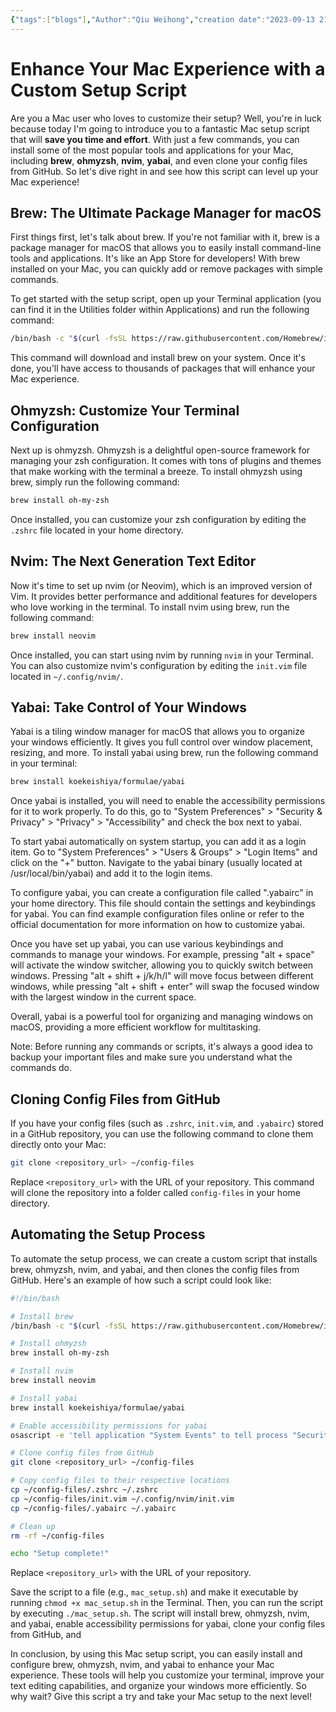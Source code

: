 ```yaml
---
{"tags":["blogs"],"Author":"Qiu Weihong","creation date":"2023-09-13 21:59","modification date":"Wednesday 13th September 2023 21:59:39","publish":true,"topics":["Explore"],"dg-publish":true,"banner":"https://images.unsplash.com/photo-1498050108023-c5249f4df085?auto=format&fit=crop&q=80&w=3272&ixlib=rb-4.0.3&ixid=M3wxMjA3fDB8MHxwaG90by1wYWdlfHx8fGVufDB8fHx8fA%3D%3D","permalink":"/blogs/explore/mac-setup/","dgPassFrontmatter":true,"created":"2023-09-13T21:59:39.000+08:00","updated":"2023-10-31T23:09:16.000+08:00"}
---
```


# Enhance Your Mac Experience with a Custom Setup Script

Are you a Mac user who loves to customize their setup? Well, you're in luck because today I'm going to introduce you to a fantastic Mac setup script that will **save you time and effort**. With just a few commands, you can install some of the most popular tools and applications for your Mac, including **brew**, **ohmyzsh**, **nvim**, **yabai**, and even clone your config files from GitHub. So let's dive right in and see how this script can level up your Mac experience!

## Brew: The Ultimate Package Manager for macOS

First things first, let's talk about brew. If you're not familiar with it, brew is a package manager for macOS that allows you to easily install command-line tools and applications. It's like an App Store for developers! With brew installed on your Mac, you can quickly add or remove packages with simple commands.

To get started with the setup script, open up your Terminal application (you can find it in the Utilities folder within Applications) and run the following command:

```bash
/bin/bash -c "$(curl -fsSL https://raw.githubusercontent.com/Homebrew/install/HEAD/install.sh)"
```

This command will download and install brew on your system. Once it's done, you'll have access to thousands of packages that will enhance your Mac experience.

## Ohmyzsh: Customize Your Terminal Configuration

Next up is ohmyzsh. Ohmyzsh is a delightful open-source framework for managing your zsh configuration. It comes with tons of plugins and themes that make working with the terminal a breeze. To install ohmyzsh using brew, simply run the following command:

```bash
brew install oh-my-zsh
```

Once installed, you can customize your zsh configuration by editing the `.zshrc` file located in your home directory.

## Nvim: The Next Generation Text Editor

Now it's time to set up nvim (or Neovim), which is an improved version of Vim. It provides better performance and additional features for developers who love working in the terminal. To install nvim using brew, run the following command:

```bash
brew install neovim
```

Once installed, you can start using nvim by running `nvim` in your Terminal. You can also customize nvim's configuration by editing the `init.vim` file located in `~/.config/nvim/`.


## Yabai: Take Control of Your Windows

Yabai is a tiling window manager for macOS that allows you to organize your windows efficiently. It gives you full control over window placement, resizing, and more. To install yabai using brew, run the following command in your terminal:

```bash
brew install koekeishiya/formulae/yabai
```

Once yabai is installed, you will need to enable the accessibility permissions for it to work properly. To do this, go to "System Preferences" > "Security & Privacy" > "Privacy" > "Accessibility" and check the box next to yabai.

To start yabai automatically on system startup, you can add it as a login item. Go to "System Preferences" > "Users & Groups" > "Login Items" and click on the "+" button. Navigate to the yabai binary (usually located at /usr/local/bin/yabai) and add it to the login items.

To configure yabai, you can create a configuration file called ".yabairc" in your home directory. This file should contain the settings and keybindings for yabai. You can find example configuration files online or refer to the official documentation for more information on how to customize yabai.

Once you have set up yabai, you can use various keybindings and commands to manage your windows. For example, pressing "alt + space" will activate the window switcher, allowing you to quickly switch between windows. Pressing "alt + shift + j/k/h/l" will move focus between different windows, while pressing "alt + shift + enter" will swap the focused window with the largest window in the current space.

Overall, yabai is a powerful tool for organizing and managing windows on macOS, providing a more efficient workflow for multitasking.



Note: Before running any commands or scripts, it's always a good idea to backup your important files and make sure you understand what the commands do.

## Cloning Config Files from GitHub

If you have your config files (such as `.zshrc`, `init.vim`, and `.yabairc`) stored in a GitHub repository, you can use the following command to clone them directly onto your Mac:

```bash
git clone <repository_url> ~/config-files
```

Replace `<repository_url>` with the URL of your repository. This command will clone the repository into a folder called `config-files` in your home directory.

## Automating the Setup Process

To automate the setup process, we can create a custom script that installs brew, ohmyzsh, nvim, and yabai, and then clones the config files from GitHub. Here's an example of how such a script could look like:

```bash
#!/bin/bash

# Install brew
/bin/bash -c "$(curl -fsSL https://raw.githubusercontent.com/Homebrew/install/HEAD/install.sh)"

# Install ohmyzsh
brew install oh-my-zsh

# Install nvim
brew install neovim

# Install yabai
brew install koekeishiya/formulae/yabai

# Enable accessibility permissions for yabai
osascript -e 'tell application "System Events" to tell process "Security & Privacy" to tell window 1 to click checkbox 1 of row 2 of table 1 of scroll area 1'

# Clone config files from GitHub
git clone <repository_url> ~/config-files

# Copy config files to their respective locations
cp ~/config-files/.zshrc ~/.zshrc
cp ~/config-files/init.vim ~/.config/nvim/init.vim
cp ~/config-files/.yabairc ~/.yabairc

# Clean up
rm -rf ~/config-files

echo "Setup complete!"
```

Replace `<repository_url>` with the URL of your repository.

Save the script to a file (e.g., `mac_setup.sh`) and make it executable by running `chmod +x mac_setup.sh` in the Terminal. Then, you can run the script by executing `./mac_setup.sh`. The script will install brew, ohmyzsh, nvim, and yabai, enable accessibility permissions for yabai, clone your config files from GitHub, and

In conclusion, by using this Mac setup script, you can easily install and configure brew, ohmyzsh, nvim, and yabai to enhance your Mac experience. These tools will help you customize your terminal, improve your text editing capabilities, and organize your windows more efficiently. So why wait? Give this script a try and take your Mac setup to the next level!